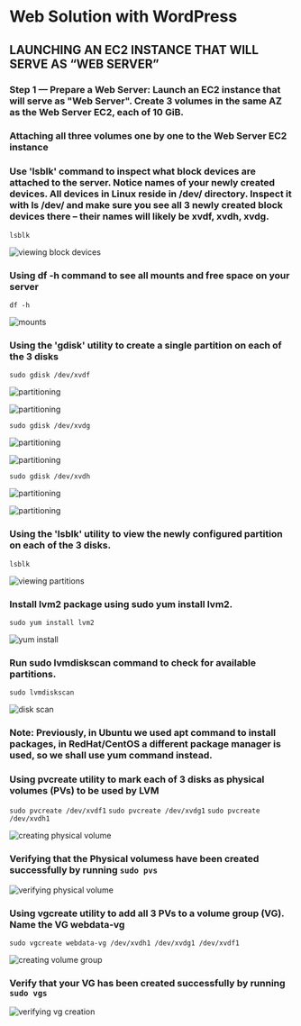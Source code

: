 # Web Solution with WordPress

## LAUNCHING AN EC2 INSTANCE THAT WILL SERVE AS “WEB SERVER”

### Step 1 — Prepare a Web Server: Launch an EC2 instance that will serve as "Web Server". Create 3 volumes in the same AZ as the Web Server EC2, each of 10 GiB.

### Attaching all three volumes one by one to the Web Server EC2 instance

### Use 'lsblk' command to inspect what block devices are attached to the server. Notice names of your newly created devices. All devices in Linux reside in /dev/ directory. Inspect it with ls /dev/ and make sure you see all 3 newly created block devices there – their names will likely be xvdf, xvdh, xvdg.

`lsblk`

![viewing block devices](./images/lsblk.png)

### Using df -h command to see all mounts and free space on your server

`df -h`

![mounts](./images/df-h.png)

### Using the 'gdisk' utility to create a single partition on each of the 3 disks

`sudo gdisk /dev/xvdf`

![partitioning](./images/xvdf.png)

![partitioning](./images/xvdf1.png)

`sudo gdisk /dev/xvdg`

![partitioning](./images/xvdg.png)

![partitioning](./images/xvdg1.png)

`sudo gdisk /dev/xvdh`

![partitioning](./images/xvdh.png)

![partitioning](./images/xvdh1.png)

### Using the 'lsblk' utility to view the newly configured partition on each of the 3 disks.

`lsblk`

![viewing partitions](./images/lsblk2.png)

### Install lvm2 package using sudo yum install lvm2. 

`sudo yum install lvm2`

![yum install](./images/yum-install.png)

### Run sudo lvmdiskscan command to check for available partitions.

`sudo lvmdiskscan`

![disk scan](./images/lvmdiskscan.png)

### Note: Previously, in Ubuntu we used apt command to install packages, in RedHat/CentOS a different package manager is used, so we shall use yum command instead.

### Using pvcreate utility to mark each of 3 disks as physical volumes (PVs) to be used by LVM

`sudo pvcreate /dev/xvdf1`
`sudo pvcreate /dev/xvdg1`
`sudo pvcreate /dev/xvdh1`

![creating physical volume](./images/pv-create.png)

### Verifying that the Physical volumess have been created successfully by running `sudo pvs`

![verifying physical volume](./images/sudo-pvs.png)

### Using vgcreate utility to add all 3 PVs to a volume group (VG). Name the VG webdata-vg

`sudo vgcreate webdata-vg /dev/xvdh1 /dev/xvdg1 /dev/xvdf1`

![creating volume group](./images/vg-create.png)
### Verify that your VG has been created successfully by running `sudo vgs`

![verifying vg creation](./images/sudo-vgs.png)






